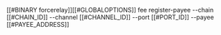 [[#BINARY forcerelay]][[#GLOBALOPTIONS]] fee register-payee --chain [[#CHAIN_ID]] --channel [[#CHANNEL_ID]] --port [[#PORT_ID]] --payee [[#PAYEE_ADDRESS]]
